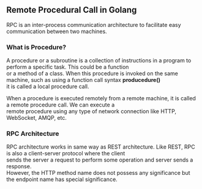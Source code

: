 ## Remote Procedural Call in Golang

RPC is an inter-process communication architecture to facilitate easy communication between two machines. <br>

### What is Procedure?
A procedure or a subroutine is a collection of instructions in a program to perform a specific task. This could be a function<br>
or a method of a class. When this procedure is invoked on the same machine, such as using a function call syntax <b>producedure()</b><br>
it is called a local procedure call. <br>

When a procedure is executed remotely from a remote machine, it is called a remote procedure call. We can execute a <br>
remote procedure using any type of network connection like HTTP, WebSocket, AMQP, etc. <br>

### RPC Architecture
RPC architecture works in same way as REST architecture. Like REST, RPC is also a client-server protocol where the client<br> sends the server a request to perform some operation and server sends a response.<br>
However, the HTTP method name does not possess any significance but the endpoint name has special significance. <br>

